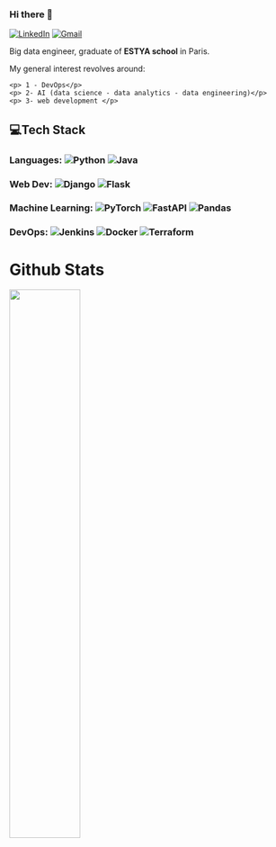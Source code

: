 ### Hi there 👋

[![LinkedIn](https://img.shields.io/badge/LinkedIn-houssinedahmane?style=flat-square&logo=linkedin&logoColor=white)](https://www.linkedin.com/in/houssinedahmane/)
[![Gmail](https://img.shields.io/badge/Gmail-houssine.dahmane48@gmail.com-informational?style=flat-square&color=EA4335&logo=gmail&logoColor=white)](mailto:houssine.dahmane48@gmail.com?subject=Hey!)

</div>

Big data engineer, graduate of <b>ESTYA school</b> in Paris. 

My general interest revolves around: 

    <p> 1 - DevOps</p>
    <p> 2- AI (data science - data analytics - data engineering)</p>
    <p> 3- web development </p>

## 💻Tech Stack

### Languages:  ![Python](https://img.shields.io/badge/python-3670A0?style=for-the-badge&logo=python&logoColor=ffdd54) ![Java](https://img.shields.io/badge/java-%23ED8B00.svg?style=for-the-badge&logo=java&logoColor=white)

### Web Dev: ![Django](https://img.shields.io/badge/django-%23092E20.svg?style=for-the-badge&logo=django&logoColor=white) ![Flask](https://img.shields.io/badge/flask-%23000.svg?style=for-the-badge&logo=flask&logoColor=white)


### Machine Learning: ![PyTorch](https://img.shields.io/badge/PyTorch-%23EE4C2C.svg?style=for-the-badge&logo=PyTorch&logoColor=white) ![FastAPI](https://img.shields.io/badge/FastAPI-005571?style=for-the-badge&logo=fastapi) ![Pandas](https://img.shields.io/badge/pandas-%23150458.svg?style=for-the-badge&logo=pandas&logoColor=white)

### DevOps: ![Jenkins](https://img.shields.io/badge/Jenkins-%23EE4C2C.svg?style=for-the-badge&logo=Jenkins&logoColor=white) ![Docker](https://img.shields.io/badge/Docker-005571?style=for-the-badge&logo=Docker) ![Terraform](https://img.shields.io/badge/Terraform-%23150458.svg?style=for-the-badge&logo=Terraform&logoColor=white)


# Github Stats

<img src="https://github-readme-stats.vercel.app/api?username=houssinedahmane&show_icons=true&theme=calm" align="left" style="width: 50%" />
